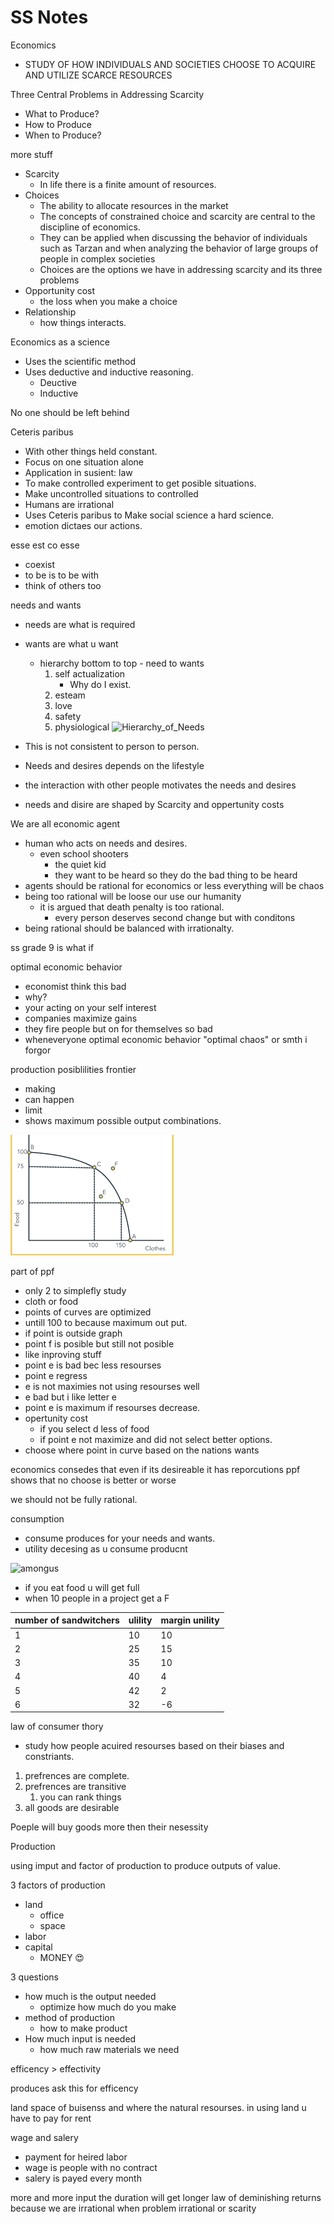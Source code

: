 # SS Notes

Economics

* STUDY OF HOW INDIVIDUALS AND SOCIETIES CHOOSE
TO ACQUIRE AND UTILIZE SCARCE RESOURCES

Three Central Problems
in Addressing Scarcity

* What to Produce?
* How to Produce
* When to Produce?

more stuff

* Scarcity
  * In life there is a finite amount of resources.
* Choices
  * The ability to allocate resources in the market
  * The concepts of constrained choice and scarcity are central to the discipline of economics.
  * They can be applied when discussing the behavior of individuals such as Tarzan and when analyzing the behavior of large groups of people in complex societies
  * Choices are the options we have in addressing scarcity and its three problems
* Opportunity cost
  * the loss when you make a choice
* Relationship
  * how things interacts.

Economics as a science

* Uses the scientific method
* Uses deductive and inductive reasoning.
  * Deuctive
  * Inductive

No one should be left behind

Ceteris paribus

* With other things held constant.
* Focus on one situation alone
* Application in susient: law
* To make controlled experiment to get posible situations.
* Make uncontrolled situations to controlled
* Humans are irrational
* Uses Ceteris paribus to Make social science a hard science.
* emotion dictaes our actions.

esse est co esse

* coexist
* to be is to be with
* think of others too

needs and wants

* needs are what is required
* wants are what u want
  * hierarchy bottom to top - need to wants
    1. self actualization
        * Why do I exist.
    2. esteam
    3. love
    4. safety
    5. physiological
![Hierarchy_of_Needs](https://upload.wikimedia.org/wikipedia/commons/6/60/Maslow%27s_Hierarchy_of_Needs.svg)

* This is not consistent to person to person.
* Needs and desires depends on the lifestyle
* the interaction with other people motivates the needs and desires
* needs and disire are shaped by Scarcity and oppertunity costs

We are all economic agent

* human who acts on needs and desires.
  * even school shooters
    * the quiet kid
    * they want to be heard so they do the bad thing to be heard
* agents should be rational for economics or less everything will be chaos
* being too rational will be loose our use our humanity
  * it is argued that death penalty is too rational.
    * every person deserves second change but with conditons
* being rational should be balanced with irrationalty.

ss grade 9 is what if

optimal economic behavior

* economist think this bad
* why?
* your acting on your self interest
* companies maximize gains
* they fire people but on for themselves so bad
* wheneveryone optimal economic behavior "optimal chaos" or smth i forgor

production posiblilities frontier

* making
* can happen
* limit
* shows maximum possible output combinations.

![yes](download.png)

part of ppf

* only 2 to simplefly study
* cloth or food
* points of curves are optimized
* untill 100 to because maximum out put.
* if point is outside graph
* point f is posible but still not posible
* like inproving stuff
* point e is bad bec less resourses
* point e regress
* e is not maximies not using resourses well
* e bad but i like letter e
* point e is maximum if resourses decrease.
* opertunity cost
  * if you select d less of food
  * if point e not maximize and did not select better options.
* choose where point in curve based on the nations wants

economics consedes that even if its desireable it has reporcutions
ppf shows that no choose is better or worse

we should not be fully rational.

consumption

* consume produces for your needs and wants.
* utility decesing as u consume producnt

![amongus](https://upload.wikimedia.org/wikipedia/commons/0/03/Diminishing_Returns_Graph.png)

* if you eat food u will get full
* when 10 people in a project get a F

| number of sandwitchers | ulility |  margin unility
| ----------- | ----------- | -----------
| 1           | 10          | 10
| 2           | 25          | 15
| 3           | 35          | 10
| 4           | 40          | 4
| 5           | 42          | 2
| 6           | 32          | -6

law of consumer thory

* study how people acuired resourses based on their biases and constriants.

1. prefrences are complete.
2. prefrences are transitive
   1. you can rank things
3. all goods are desirable

Poeple will buy goods more then their nesessity

Production

using imput and factor of production to produce outputs of value.

3 factors of production

* land
  * office
  * space
* labor
* capital
  * MONEY 😍

3 questions

* how much is the output needed
  * optimize how much do you make
* method of production
  * how to make product
* How much input is needed
  * how much raw materials we need

efficency > effectivity

produces ask this for efficency

land space of buisenss and where the natural resourses.
in using land u have to pay for rent

wage and salery

* payment for heired labor
* wage is people with no contract
* salery is payed every month

more and more input the duration will get longer
law of deminishing returns because we are irrational
when problem irrational or scarity
